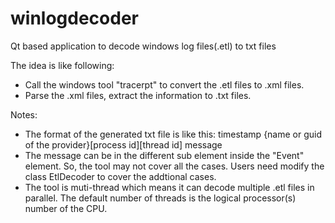 # winlogdecoder
Qt based application to decode windows log files(.etl) to txt files

The idea is like following:
- Call the windows tool "tracerpt" to convert the .etl files to .xml files.
- Parse the .xml files, extract the information to .txt files.

Notes:
- The format of the generated txt file is like this:
  timestamp    {name or guid of the provider}[process id][thread id]    message
- The message can be in the different sub element inside the "Event" element. So, the tool may not cover all the cases. Users need modify the class EtlDecoder to cover the addtional cases.
- The tool is muti-thread which means it can decode multiple .etl files in parallel. The default number of threads is the logical processor(s) number of the CPU. 
